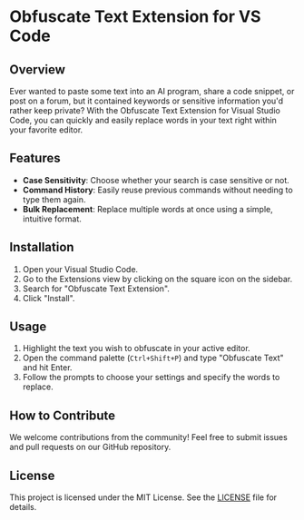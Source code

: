 # Obfuscate Text Extension for VS Code

## Overview

Ever wanted to paste some text into an AI program, share a code snippet, or post on a forum, but it contained keywords or sensitive information you'd rather keep private? With the Obfuscate Text Extension for Visual Studio Code, you can quickly and easily replace words in your text right within your favorite editor.

## Features

- **Case Sensitivity**: Choose whether your search is case sensitive or not.
- **Command History**: Easily reuse previous commands without needing to type them again.
- **Bulk Replacement**: Replace multiple words at once using a simple, intuitive format.

## Installation

1. Open your Visual Studio Code.
2. Go to the Extensions view by clicking on the square icon on the sidebar.
3. Search for "Obfuscate Text Extension".
4. Click "Install".

## Usage

1. Highlight the text you wish to obfuscate in your active editor.
2. Open the command palette (`Ctrl+Shift+P`) and type "Obfuscate Text" and hit Enter.
3. Follow the prompts to choose your settings and specify the words to replace.

## How to Contribute

We welcome contributions from the community! Feel free to submit issues and pull requests on our GitHub repository.

## License

This project is licensed under the MIT License. See the [LICENSE](LICENSE.md) file for details.
